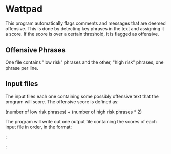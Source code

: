 # Wattpad

This program automatically flags comments and messages that are deemed offensive. This is done by detecting key phrases in the text and assigning it a score. If the score is over a certain threshold, it is flagged as offensive.

Offensive Phrases
------------------
One file contains "low risk" phrases and the other, "high risk" phrases, one phrase per line. 

Input files
------------
The input files each one containing some possibly offensive text that the program will score. The offensive score is defined as:

(number of low risk phrases) + (number of high risk phrases * 2)


The program will write out one output file containing the scores of each input file in order, in the format:

<input-filename-1>:<score-1>

<input-filename-2>:<score-2>

